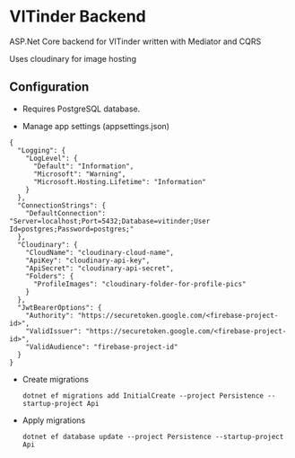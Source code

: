 # VITinder Backend
ASP.Net Core backend for VITinder written with Mediator and CQRS

Uses cloudinary for image hosting

## Configuration
- Requires PostgreSQL database.

- Manage app settings (appsettings.json)

```
{
  "Logging": {
    "LogLevel": {
      "Default": "Information",
      "Microsoft": "Warning",
      "Microsoft.Hosting.Lifetime": "Information"
    }
  },
  "ConnectionStrings": {
    "DefaultConnection": "Server=localhost;Port=5432;Database=vitinder;User Id=postgres;Password=postgres;"
  },
  "Cloudinary": {
    "CloudName": "cloudinary-cloud-name",
    "ApiKey": "cloudinary-api-key",
    "ApiSecret": "cloudinary-api-secret",
    "Folders": {
      "ProfileImages": "cloudinary-folder-for-profile-pics"
    }
  },
  "JwtBearerOptions": {
    "Authority": "https://securetoken.google.com/<firebase-project-id>",
    "ValidIssuer": "https://securetoken.google.com/<firebase-project-id>",
    "ValidAudience": "firebase-project-id"
  }
}

```

- Create migrations

  `dotnet ef migrations add InitialCreate --project Persistence --startup-project Api`

- Apply migrations

  `dotnet ef database update --project Persistence --startup-project Api`
